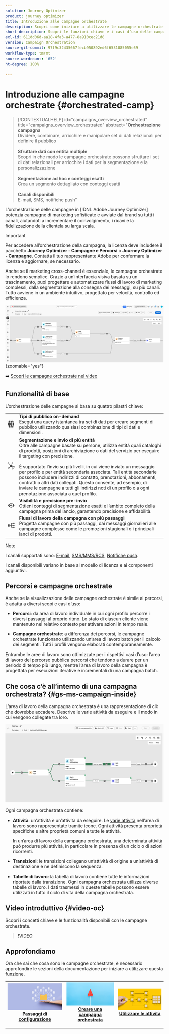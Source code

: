 ```yaml
---
solution: Journey Optimizer
product: journey optimizer
title: Introduzione alle campagne orchestrate
description: Scopri come iniziare a utilizzare le campagne orchestrate
short-description: Scopri le funzioni chiave e i casi d’uso delle campagne orchestrate.
exl-id: 611dd06d-aa18-4fa3-a477-8a910cec21d8
version: Campaign Orchestration
source-git-commit: 97f9c32435667fecb950892ed6f6531085055e59
workflow-type: tm+mt
source-wordcount: '652'
ht-degree: 100%

---
```



# Introduzione alle campagne orchestrate {#orchestrated-camp}

>[!CONTEXTUALHELP]
>id="campaigns_overview_orchestrated"
>title="campaigns_overview_orchestrated"
>abstract="<b>Orchestrazione campagna</b><br/>Dividere, combinare, arricchire e manipolare set di dati relazionali per definire il pubblico<br/><br/> <b>Sfruttare dati con entità multiple</b><br/>Scopri in che modo le campagne orchestrate possono sfruttare i set di dati relazionali per arricchire i dati per la segmentazione e la personalizzazione<br/><br/><b>Segmentazione ad hoc e conteggi esatti</b><br/>Crea un segmento dettagliato con conteggi esatti<br/><br/><b>Canali disponibili</b><br/>E-mail, SMS, notifiche push"

L’orchestrazione delle campagne in [!DNL Adobe Journey Optimizer] potenzia campagne di marketing sofisticate e avviate dal brand su tutti i canali, aiutandoti a incrementare il coinvolgimento, i ricavi e la fidelizzazione della clientela su larga scala.

>[!IMPORTANT]
>
>Per accedere all’orchestrazione della campagna, la licenza deve includere il pacchetto **Journey Optimizer - Campagne e Percorsi** o **Journey Optimizer - Campagne**. Contatta il tuo rappresentante Adobe per confermare la licenza e aggiornare, se necessario.

Anche se il marketing cross-channel è essenziale, le campagne orchestrate lo rendono semplice. Grazie a un’interfaccia visiva basata su un trascinamento, puoi progettare e automatizzare flussi di lavoro di marketing complessi, dalla segmentazione alla consegna dei messaggi, su più canali. Tutto avviene in un ambiente intuitivo, progettato per velocità, controllo ed efficienza.

![](assets/canvas-example-diagram.png){zoomable="yes"}

➡️ [Scopri le campagne orchestrate nel video](#video-oc)

## Funzionalità di base

L’orchestrazione delle campagne si basa su quattro pilastri chiave:

<table style="table-layout:auto">
<tr style="border: 0;">
<td><img alt="Tipi di pubblico on-demand" src="assets/do-not-localize/icon-audience.svg" width="150px"></a></td><td><b>Tipi di pubblico on-demand</b><br/>Esegui una query istantanea tra set di dati per creare segmenti di pubblico utilizzando qualsiasi combinazione di tipi di dati e dimensioni.</td></tr>
<tr style="border: 0;">
<td><img alt="Segmentazione e invio di più entità" src="assets/do-not-localize/icon-entity.svg" width="150px"></a></td><td><b>Segmentazione e invio di più entità</b><br/>Oltre alle campagne basate su persone, utilizza entità quali cataloghi di prodotti, posizioni di archiviazione o dati del servizio per eseguire il targeting con precisione.<br/><br/>
È supportato l’invio su più livelli, in cui viene inviato un messaggio per profilo e per entità secondaria associata. Tali entità secondarie possono includere indirizzi di contatto, prenotazioni, abbonamenti, contratti o altri dati collegati. Questo consente, ad esempio, di inviare le campagne a tutti gli indirizzi noti di un profilo o a ogni prenotazione associata a quel profilo.</td></tr>
<tr style="border: 0;">
<td><img alt="Visibilità e precisione pre-invio" src="assets/do-not-localize/icon-visibility.svg" width="150px"></a></td><td><b>Visibilità e precisione pre-invio</b><br/>Ottieni conteggi di segmentazione esatti e l’ambito completo della campagna prima del lancio, garantendo precisione e affidabilità.</td></tr>
<tr style="border: 0;">
<td><img alt="Flussi di lavoro della campagna con più passaggi" src="assets/do-not-localize/icon-multistep.svg" width="150px"></a></td><td><b>Flussi di lavoro della campagna con più passaggi</b><br/>Progetta campagne con più passaggi, dai messaggi giornalieri alle campagne complesse come le promozioni stagionali o i principali lanci di prodotti.</td></tr>
</table>


>[!NOTE]
>
>I canali supportati sono: [E-mail](../email/get-started-email.md), [SMS/MMS/RCS](../sms/get-started-sms.md), [Notifiche push](../push/get-started-push.md).
>
>I canali disponibili variano in base al modello di licenza e ai componenti aggiuntivi.

## Percorsi e campagne orchestrate

Anche se la visualizzazione delle campagne orchestrate è simile ai percorsi, è adatta a diversi scopi e casi d’uso:

* **Percorsi**: da area di lavoro individuale in cui ogni profilo percorre i diversi passaggi al proprio ritmo. Lo stato di ciascun cliente viene mantenuto nel relativo contesto per attivare azioni in tempo reale.

* **Campagne orchestrate**: a differenza dei percorsi, le campagne orchestrate funzionano utilizzando un’area di lavoro batch per il calcolo dei segmenti. Tutti i profili vengono elaborati contemporaneamente.

Entrambe le aree di lavoro sono ottimizzate per i rispettivi casi d’uso: l’area di lavoro del percorso pubblica percorsi che tendono a durare per un periodo di tempo più lungo, mentre l’area di lavoro della campagna è progettata per esecuzioni iterative e incrementali di una campagna batch.

## Che cosa c’è all’interno di una campagna orchestrata? {#gs-ms-campaign-inside}

L’area di lavoro della campagna orchestrata è una rappresentazione di ciò che dovrebbe accadere. Descrive le varie attività da eseguire e il modo in cui vengono collegate tra loro.

![immagine che mostra un’area di lavoro della campagna orchestrata](assets/canvas-example.png)

Ogni campagna orchestrata contiene:

* **Attività**: un’attività è un’attività da eseguire. Le [varie attività](activities/about-activities.md) nell’area di lavoro sono rappresentate tramite icone. Ogni attività presenta proprietà specifiche e altre proprietà comuni a tutte le attività.

  In un’area di lavoro della campagna orchestrata, una determinata attività può produrre più attività, in particolare in presenza di un ciclo o di azioni ricorrenti.

* **Transizioni**: le transizioni collegano un’attività di origine a un’attività di destinazione e ne definiscono la sequenza.

* **Tabelle di lavoro**: la tabella di lavoro contiene tutte le informazioni riportate dalla transizione. Ogni campagna orchestrata utilizza diverse tabelle di lavoro. I dati trasmessi in queste tabelle possono essere utilizzati in tutto il ciclo di vita della campagna orchestrata.


## Video introduttivo {#video-oc}

Scopri i concetti chiave e le funzionalità disponibili con le campagne orchestrate.


>[!VIDEO](https://video.tv.adobe.com/v/3471538/?learn=on&enablevpops)


## Approfondiamo

Ora che sai che cosa sono le campagne orchestrate, è necessario approfondire le sezioni della documentazione per iniziare a utilizzare questa funzione.

<table><tr style="border: 0; text-align: center;">
<td>
<a href="gs-campaign-creation.md">
<img alt="Accedere e gestire le campagne" src="assets/do-not-localize/workflow-access.jpeg">
</a>
<div>
<a href="gs-campaign-creation.md"><strong>Passaggi di configurazione</strong></a>
</div>
<p>
</td>
<td>
<a href="create-orchestrated-campaign.md">
<img alt="Lead" src="assets/do-not-localize/workflow-create.jpeg">
</a>
<div><a href="create-orchestrated-campaign.md"><strong>Creare una campagna orchestrata</strong>
</div>
<p>
</td>
<td>
<a href="activities/about-activities.md">
<img alt="Non frequente" src="assets/do-not-localize/workflow-activities.jpeg">
</a>
<div>
<a href="activities/about-activities.md"><strong>Utilizzare le attività</strong></a>
</div>
<p></td>
</tr></table>

